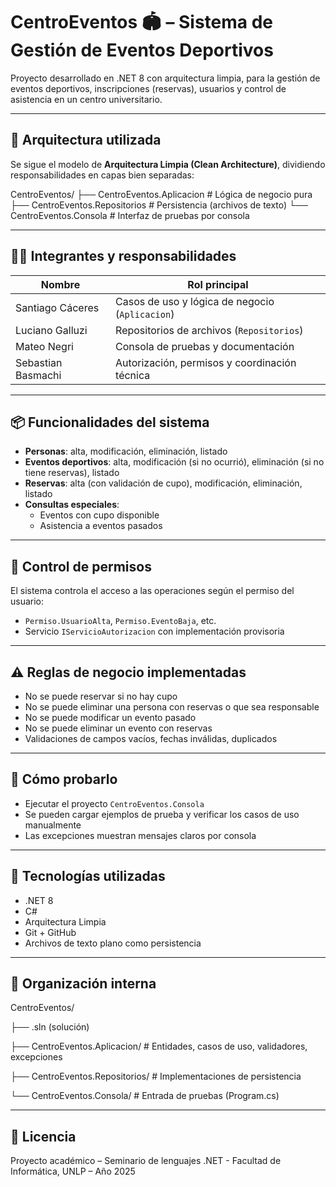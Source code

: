 # CentroEventos 🏟️ – Sistema de Gestión de Eventos Deportivos

Proyecto desarrollado en .NET 8 con arquitectura limpia, para la gestión de eventos deportivos, inscripciones (reservas), usuarios y control de asistencia en un centro universitario.

---

## 🧩 Arquitectura utilizada

Se sigue el modelo de **Arquitectura Limpia (Clean Architecture)**, dividiendo responsabilidades en capas bien separadas:

CentroEventos/
├── CentroEventos.Aplicacion # Lógica de negocio pura
├── CentroEventos.Repositorios # Persistencia (archivos de texto)
└── CentroEventos.Consola # Interfaz de pruebas por consola


---

## 👨‍💻 Integrantes y responsabilidades

| Nombre             | Rol principal                             |
|--------------------|-------------------------------------------|
| Santiago Cáceres   | Casos de uso y lógica de negocio (`Aplicacion`) |
| Luciano Galluzi    | Repositorios de archivos (`Repositorios`) |
| Mateo Negri        | Consola de pruebas y documentación         |
| Sebastian Basmachi | Autorización, permisos y coordinación técnica |

---

## 📦 Funcionalidades del sistema

- **Personas**: alta, modificación, eliminación, listado
- **Eventos deportivos**: alta, modificación (si no ocurrió), eliminación (si no tiene reservas), listado
- **Reservas**: alta (con validación de cupo), modificación, eliminación, listado
- **Consultas especiales**:
  - Eventos con cupo disponible
  - Asistencia a eventos pasados

---

## 🔐 Control de permisos

El sistema controla el acceso a las operaciones según el permiso del usuario:

- `Permiso.UsuarioAlta`, `Permiso.EventoBaja`, etc.
- Servicio `IServicioAutorizacion` con implementación provisoria

---

## ⚠️ Reglas de negocio implementadas

- No se puede reservar si no hay cupo
- No se puede eliminar una persona con reservas o que sea responsable
- No se puede modificar un evento pasado
- No se puede eliminar un evento con reservas
- Validaciones de campos vacíos, fechas inválidas, duplicados

---

## 🧪 Cómo probarlo

- Ejecutar el proyecto `CentroEventos.Consola`
- Se pueden cargar ejemplos de prueba y verificar los casos de uso manualmente
- Las excepciones muestran mensajes claros por consola

---

## 🧠 Tecnologías utilizadas

- .NET 8
- C#
- Arquitectura Limpia
- Git + GitHub
- Archivos de texto plano como persistencia

---

## 📁 Organización interna

CentroEventos/

├── .sln (solución)

├── CentroEventos.Aplicacion/ # Entidades, casos de uso, validadores, excepciones

├── CentroEventos.Repositorios/ # Implementaciones de persistencia

└── CentroEventos.Consola/ # Entrada de pruebas (Program.cs)


---

## 📄 Licencia

Proyecto académico – Seminario de lenguajes .NET - Facultad de Informática, UNLP – Año 2025
